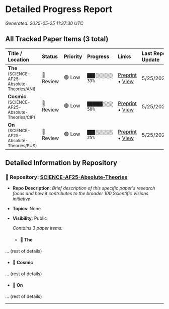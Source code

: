 # Detailed Progress Report
*Generated: 2025-05-25 11:37:30 UTC*

## All Tracked Paper Items (3 total)

| Title / Location | Status | Priority | Progress | Links | Last Repo Update |
|:---|:---|:---|:---|:---|:---|
| **The**<br><small>(SCIENCE-AF25-Absolute-Theories/ANI)</small> | 🔵 Review | 🟢 Low | `███░░░░░░░ 33%` | <a href="https://doi.org/10.31219/osf.io/cg6tm_v1" target="_blank">Preprint</a> • <a href="https://github.com/sandner-art/SCIENCE-AF25-Absolute-Theories/tree/main/papers/ANI" target="_blank">View</a> | 5/25/2025 |
| **Cosmic**<br><small>(SCIENCE-AF25-Absolute-Theories/CIP)</small> | 🔵 Review | 🟢 Low | `██████░░░░ 58%` | <a href="https://doi.org/10.31219/osf.io/4pkhy_v1" target="_blank">Preprint</a> • <a href="https://github.com/sandner-art/SCIENCE-AF25-Absolute-Theories/tree/main/papers/CIP" target="_blank">View</a> | 5/25/2025 |
| **On**<br><small>(SCIENCE-AF25-Absolute-Theories/PUS)</small> | 🔵 Review | 🟢 Low | `███░░░░░░░ 25%` | <a href="https://doi.org/10.31219/osf.io/93wtx_v1" target="_blank">Preprint</a> • <a href="https://github.com/sandner-art/SCIENCE-AF25-Absolute-Theories/tree/main/papers/PUS" target="_blank">View</a> | 5/25/2025 |

## Detailed Information by Repository

### 📁 Repository: [SCIENCE-AF25-Absolute-Theories](https://github.com/sandner-art/SCIENCE-AF25-Absolute-Theories)
- **Repo Description**: *Brief description of this specific paper's research focus and how it contributes to the broader 100 Scientific Visions initiative*
- **Topics**: None
- **Visibility**: Public

  *Contains 3 paper items:*
  - #### 🔵 The
 ... (rest of details)
  - #### 🔵 Cosmic
 ... (rest of details)
  - #### 🔵 On
 ... (rest of details)

---
